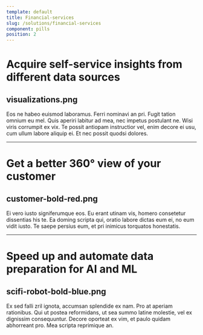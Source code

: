 ```yaml
---
template: default
title: Financial-services
slug: /solutions/financial-services
component: pills
position: 2
---
```


# Acquire self-service insights from different data sources
## visualizations.png

Eos ne habeo euismod laboramus. Ferri nominavi an pri. Fugit tation omnium eu mel. Quis aperiri labitur ad mea, nec impetus postulant ne. Wisi viris corrumpit ex vix. Te possit antiopam instructior vel, enim decore ei usu, cum ullum labore aliquip ei. Et nec possit quodsi dolores.

---

# Get a better 360° view of your customer
## customer-bold-red.png

Ei vero iusto signiferumque eos. Eu erant utinam vis, homero consetetur dissentias his te. Ea doming scripta qui, oratio labore dictas eum ei, no eum vidit iusto. Te saepe persius eum, et pri inimicus torquatos honestatis.

---

# Speed up and automate data preparation for AI and ML
## scifi-robot-bold-blue.png

Ex sed falli zril ignota, accumsan splendide ex nam. Pro at aperiam rationibus. Qui ut postea reformidans, ut sea summo latine molestie, vel ex dignissim consequuntur. Decore oporteat ex vim, et paulo quidam abhorreant pro. Mea scripta reprimique an.
